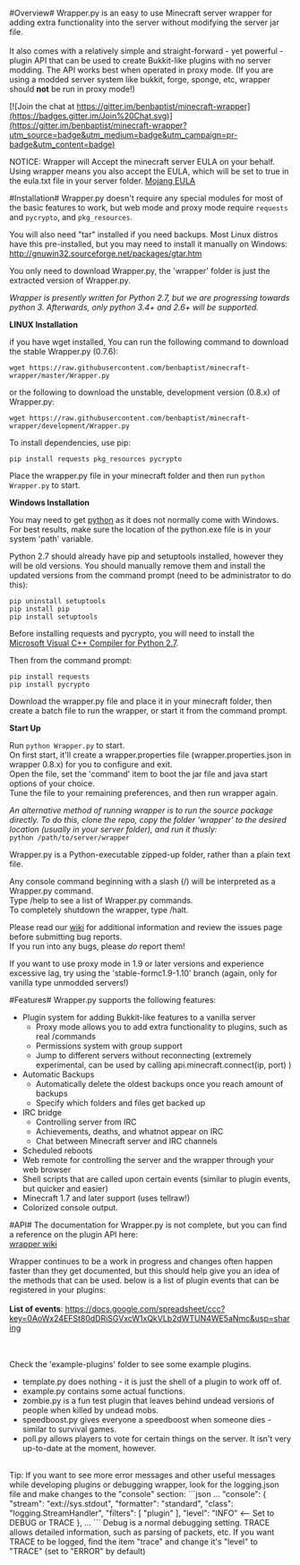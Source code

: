 #Overview#
Wrapper.py is an easy to use Minecraft server wrapper for adding extra functionality into the server without modifying the server jar file.
</br></br>It also comes with a relatively simple and straight-forward - yet powerful - plugin API that can be used to create Bukkit-like plugins with no server modding.  The API works best when operated in proxy mode. (If you are using a modded server system like bukkit, forge, sponge, etc, wrapper should __not__ be run in proxy mode!)

[![Join the chat at https://gitter.im/benbaptist/minecraft-wrapper](https://badges.gitter.im/Join%20Chat.svg)](https://gitter.im/benbaptist/minecraft-wrapper?utm_source=badge&utm_medium=badge&utm_campaign=pr-badge&utm_content=badge)

NOTICE: Wrapper will Accept the minecraft server EULA on your behalf.  Using wrapper means you also accept the EULA, which
will be set to true in the eula.txt file in your server folder.
[Mojang EULA](https://account.mojang.com/documents/minecraft_eula)


#Installation#
Wrapper.py doesn't require any special modules for most of the basic features to work, but web mode and proxy mode require `requests` and `pycrypto`, and `pkg_resources`.

You will also need "tar" installed if you need backups. Most Linux distros have this pre-installed, but you may need to install it manually on Windows: http://gnuwin32.sourceforge.net/packages/gtar.htm

You only need to download Wrapper.py, the 'wrapper' folder is just the extracted version of Wrapper.py.</br>

*Wrapper is presently written for Python 2.7, but we are progressing towards python 3.  Afterwards, only python 3.4+ and 2.6+ will be supported.*

**LINUX Installation**

if you have wget installed, You can run the following command to download the stable Wrapper.py (0.7.6):

`wget https://raw.githubusercontent.com/benbaptist/minecraft-wrapper/master/Wrapper.py`

or the following to download the unstable, development version (0.8.x) of Wrapper.py:

`wget https://raw.githubusercontent.com/benbaptist/minecraft-wrapper/development/Wrapper.py`

To install dependencies, use pip:

`pip install requests pkg_resources pycrypto`

Place the wrapper.py file in your minecraft folder and then run `python Wrapper.py` to start.


**Windows Installation**

You may need to get [python](https://www.python.org/downloads/) as it does not normally come with Windows.<br>
For best results, make sure the location of the python.exe file is in your system 'path' variable.


Python 2.7 should already have pip and setuptools installed, however they will be old versions.  You should manually remove them and install the updated versions from the command prompt (need to be administrator to do this):
```
pip uninstall setuptools
pip install pip
pip install setuptools
```

Before installing requests and pycrypto, you will need to install the [Microsoft Visual C++ Compiler for Python 2.7](http://www.microsoft.com/en-us/download/details.aspx?id=44266).

Then from the command prompt:
```
pip install requests
pip install pycrypto
```

Download the wrapper.py file and place it in your minecraft folder, then create a batch file to run the wrapper, or start it from the command prompt.


**Start Up**

Run `python Wrapper.py` to start.<br>
On first start, it'll create a wrapper.properties file  (wrapper.properties.json in wrapper 0.8.x) for you to configure and exit.<br>
Open the file, set the 'command' item to boot the jar file and java start options of your choice.<br>
Tune the file to your remaining preferences, and then run wrapper again.

_An alternative method of running wrapper is to run the source package directly.  To do this, clone the repo, copy the folder 'wrapper' to the desired location (usually in your server folder), and run it thusly:_<br>
`python /path/to/server/wrapper`


Wrapper.py is a Python-executable zipped-up folder, rather than a plain text file.


Any console command beginning with a slash (/) will be interpreted as a Wrapper.py command.<br>
Type /help to see a list of Wrapper.py commands.<br>
To completely shutdown the wrapper, type /halt.</br>

Please read our [wiki](https://github.com/benbaptist/minecraft-wrapper/wiki) for additional information and review the issues page before submitting bug reports.<br>
If you run into any bugs, please _do_ report them!

If you want to use proxy mode in 1.9 or later versions and experience excessive lag, try using the 'stable-formc1.9-1.10' branch (again, only for vanilla type unmodded servers!)

#Features#
Wrapper.py supports the following features:
- Plugin system for adding Bukkit-like features to a vanilla server
  - Proxy mode allows you to add extra functionality to plugins, such as real /commands
  - Permissions system with group support
  - Jump to different servers without reconnecting (extremely experimental, can be used by calling api.minecraft.connect(ip, port) )
- Automatic Backups
  - Automatically delete the oldest backups once you reach amount of backups
  - Specify which folders and files get backed up
- IRC bridge
  - Controlling server from IRC
  - Achievements, deaths, and whatnot appear on IRC
  - Chat between Minecraft server and IRC channels
- Scheduled reboots
- Web remote for controlling the server and the wrapper through your web browser
- Shell scripts that are called upon certain events (similar to plugin events, but quicker and easier)
- Minecraft 1.7 and later support (uses tellraw!)
- Colorized console output.

#API#
The documentation for Wrapper.py is not complete, but you can find a reference on the plugin API here:
</br><a href="https://github.com/benbaptist/minecraft-wrapper/wiki/Plugin-API">wrapper wiki</a>

Wrapper continues to be a work in progress and changes often happen faster than they get documented, but this should help give you an idea of the methods that can be used. below is a list of plugin events that can be registered in your plugins:</br></br>
<b>List of events</b>: https://docs.google.com/spreadsheet/ccc?key=0AoWx24EFSt80dDRiSGVxcW1xQkVLb2dWTUN4WE5aNmc&usp=sharing</br>

</br></br>Check the 'example-plugins' folder to see some example plugins.
<ul>
<li>template.py does nothing - it is just the shell of a plugin to work off of.</li>
<li>example.py contains some actual functions. </li>
<li>zombie.py is a fun test plugin that leaves behind undead versions of people when killed by undead mobs.</li>
<li>speedboost.py gives everyone a speedboost when someone dies - similar to survival games.</li>
<li>poll.py allows players to vote for certain things on the server. It isn't very up-to-date at the moment, however. </li>
</ul>
</br>Tip:  
If you want to see more error messages and other useful messages while developing plugins or debugging wrapper,
look for the logging.json file and make changes to the "console" section:  
```json
...
        "console": {
            "stream": "ext://sys.stdout",
            "formatter": "standard",
            "class": "logging.StreamHandler",
            "filters": [
                "plugin"
            ],
            "level": "INFO" <-- Set to DEBUG or TRACE
        },
...
```
  Debug is a normal debugging setting.  TRACE allows detailed information, such as parsing of packets, etc.  If you want TRACE to be logged, find the item "trace" and change it's "level" to "TRACE" (set to "ERROR" by default)
